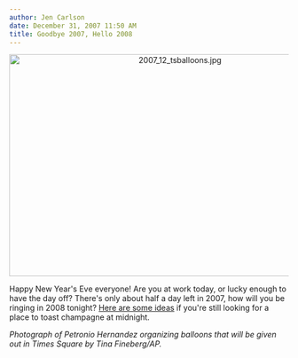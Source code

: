 ```yaml
---
author: Jen Carlson
date: December 31, 2007 11:50 AM
title: Goodbye 2007, Hello 2008
---
```


<center><img alt="2007_12_tsballoons.jpg" src="https://web.archive.org/web/20120515214713im_/http://gothamist.com/attachments/arts_jen/2007_12_tsballoons.jpg" width="600" height="400"></center>

<p>Happy New Year&apos;s Eve everyone! Are you at work today, or lucky enough to have the day off? There&apos;s only about half a day left in 2007, how will you be ringing in 2008 tonight? <a href="https://web.archive.org/web/20120515214713/http://gothamist.com/2007/12/28/pencil_this_in_395.php">Here are some ideas</a> if you&apos;re still looking for a place to toast champagne at midnight. </p>

<p><em>Photograph of Petronio Hernandez organizing balloons that will be given out in Times Square by Tina Fineberg/AP.</em></p>